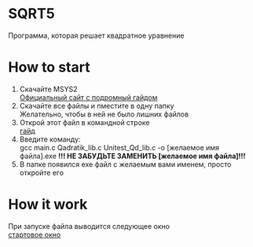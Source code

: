 # SQRT5
 Программа, которая решает квадратное уравнение
# How to start
 1. Скачайте MSYS2   
   [Официальный сайт с подромный гайдом](https://www.msys2.org/)
 2. Скачайте все файлы и пместите в одну папку  
    Желательно, чтобы в ней не было лишних файлов    
 3. Открой этот файл в командной строке  
    [гайд](https://fb.ru/article/428422/kak-otkryit-papku-v-komandnoy-stroke-na-windows)
 4. Введите команду:  
    gcc main.c Qadratik_lib.c Unitest_Qd_lib.c -o [желаемое имя файла].exe
    **!!! НЕ ЗАБУДЬТЕ ЗАМЕНИТЬ [желаемое имя файла]!!!**
 5. В папке появился exe файл с желаемым вами именем, просто  откройте его  
# How it work
 При запуске файла выводится следующее окно   
 [стартовое окно](C:\Users\Никита\Downloads\2021-08-29_15-17-21.png)
